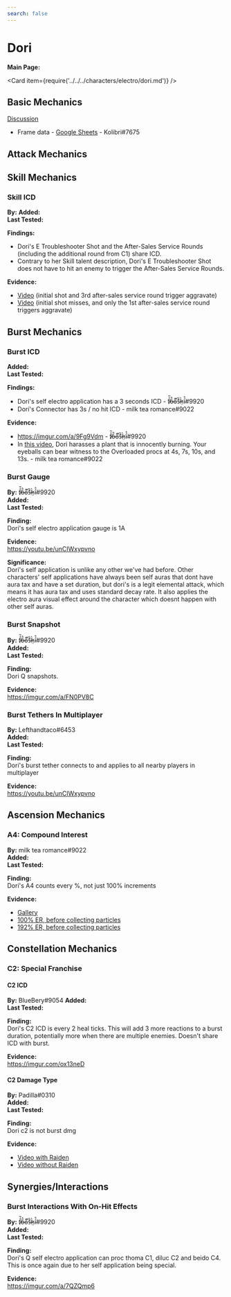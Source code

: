 ```yaml
---
search: false
---
```


# Dori

**Main Page:**

<Card item={require('../../../characters/electro/dori.md')} />

## Basic Mechanics

[Discussion](https://tickets.deeznuts.moe/transcripts/dori-basic-mechanics)

* Frame data - [Google Sheets](https://docs.google.com/spreadsheets/d/1F7mZ269IdPtu0JogHnnUdewG11g2rq3-2KWj5m2BbBY/edit?usp=sharing) - Kolibri\#7675

## Attack Mechanics

## Skill Mechanics

### Skill ICD

**By:**
**Added:** <Version date="2022-09-24" />  
**Last Tested:**  <Version date="2022-09-24" />

**Findings:**
- Dori's E Troubleshooter Shot and the After-Sales Service Rounds (including the additional round from C1) share ICD.
- Contrary to her Skill talent description, Dori's E Troubleshooter Shot does not have to hit an enemy to trigger the After-Sales Service Rounds.

**Evidence:**
- [Video](https://youtu.be/ME_gbRu36zc) (initial shot and 3rd after-sales service round trigger aggravate)
- [Video](https://youtu.be/MfBSVHkc4Jk) (initial shot misses, and only the 1st after-sales service round triggers aggravate)

## Burst Mechanics

### Burst ICD

**Added:** <Version date="2022-09-09" />  
**Last Tested:**  <Version date="2022-09-09" />

**Findings:**
- Dori's self electro application has a 3 seconds ICD - f̸̒͂ỏ̶̂o̵͌̚s̶͊̏h̷̤̀ḯ̴̊\#9920
- Dori's Connector has 3s / no hit ICD - milk tea romance#9022

**Evidence:**
- https://imgur.com/a/9Fg9Vdm - f̸̒͂ỏ̶̂o̵͌̚s̶͊̏h̷̤̀ḯ̴̊\#9920
- In [this video](https://www.youtube.com/watch?v=90eJ9s2GJh4), Dori harasses a plant that is innocently burning. Your eyeballs can bear witness to the Overloaded procs at 4s, 7s, 10s, and 13s. - milk tea romance#9022

### Burst Gauge
**By:** f̸̒͂ỏ̶̂o̵͌̚s̶͊̏h̷̤̀ḯ̴̊\#9920  
**Added:** <Version date="2022-09-09" />  
**Last Tested:**  <Version date="2022-09-09" />

**Finding:**  
Dori's self electro application gauge is 1A

**Evidence:**  
https://youtu.be/unCIWxypvno

**Significance:**  
Dori's self application is unlike any other we've had before. Other characters' self applications have always been self auras that dont have aura tax and have a set duration, but dori's is a legit elemental attack, which means it has aura tax and uses standard decay rate. It also applies the electro aura visual effect around the character which doesnt happen with other self auras.

### Burst Snapshot

**By:** f̸̒͂ỏ̶̂o̵͌̚s̶͊̏h̷̤̀ḯ̴̊\#9920  
**Added:** <Version date="2022-09-11" />  
**Last Tested:**  <Version date="2022-09-11" />

**Finding:**  
Dori Q snapshots.

**Evidence:**  
https://imgur.com/a/FN0PV8C


### Burst Tethers In Multiplayer

**By:** Lefthandtaco\#6453  
**Added:** <Version date="2022-10-13" />  
**Last Tested:**  <Version date="2022-10-13" />

**Finding:**  
Dori's burst tether connects to and applies to all nearby players in multiplayer

**Evidence:**  
https://youtu.be/unCIWxypvno

## Ascension Mechanics

### A4: Compound Interest

**By:** milk tea romance\#9022  
**Added:** <Version date="2022-09-10" />  
**Last Tested:** <Version date="2022-09-10" />

**Finding:**  
Dori's A4 counts every %, not just 100% increments

**Evidence:**
- [Gallery](https://imgur.com/a/6MD1ZYr)
- [100% ER, before collecting particles](https://imgur.com/Cd3Y4c7)
- [192% ER, before collecting particles](https://imgur.com/kgtoTYU)

## Constellation Mechanics

### C2: Special Franchise

#### C2 ICD

**By:** BlueBery\#9054
**Added:** <Version date="2022-10-09" />  
**Last Tested:**  <Version date="2022-10-09" />

**Finding:**  
Dori's C2 ICD is every 2 heal ticks. This will add 3 more reactions to a burst duration, potentially more when there are multiple enemies. Doesn't share ICD with burst.

**Evidence:**  
https://imgur.com/ox13neD


#### C2 Damage Type

**By:** Padilla\#0310  
**Added:** <Version date="2022-09-11" />  
**Last Tested:**  <Version date="2022-09-11" />

**Finding:**  
Dori c2 is not burst dmg

**Evidence:**
- [Video with Raiden](https://youtu.be/quFw_jShu1I)
- [Video without Raiden](https://youtu.be/4fUxEFPbxOk)

## Synergies/Interactions

### Burst Interactions With On-Hit Effects

**By:** f̸̒͂ỏ̶̂o̵͌̚s̶͊̏h̷̤̀ḯ̴̊\#9920  
**Added:** <Version date="2022-09-18" />  
**Last Tested:**  <Version date="2022-09-18" />

**Finding:**  
Dori's Q self electro application can proc thoma C1, diluc C2 and beido C4. This is once again due to her self application being special.

**Evidence:**  
https://imgur.com/a/7QZQmp6  
